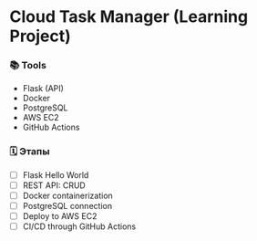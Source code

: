 # Cloud Task Manager (Learning Project)


### 📚 Tools
- Flask (API)
- Docker
- PostgreSQL
- AWS EC2
- GitHub Actions

### 🗓️ Этапы
- [ ] Flask Hello World 
- [ ] REST API: CRUD 
- [ ] Docker containerization
- [ ] PostgreSQL connection
- [ ] Deploy to AWS EC2
- [ ] CI/CD through GitHub Actions

